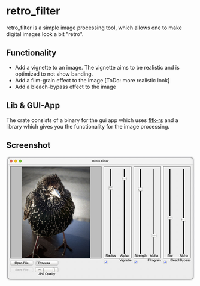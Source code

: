 # retro_filter

retro_filter is a simple image processing tool, which allows one to make digital images look a bit "retro".

## Functionality

- Add a vignette to an image. The vignette aims to be realistic and is optimized to not show banding.
- Add a film-grain effect to the image [ToDo: more realistic look]
- Add a bleach-bypass effect to the image

## Lib & GUI-App 

The crate consists of a binary for the gui app which uses [fltk-rs](https://github.com/fltk-rs/fltk-rs) and a library which gives you the functionality for the image processing.

## Screenshot

<img src="./screenshot.jpg" alt="gui screenshot">
